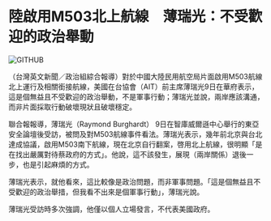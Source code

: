 # 陸啟用M503北上航線　薄瑞光：不受歡迎的政治舉動
![GITHUB](https://tnimage.taiwannews.com.tw/photos/shares/CNA/20171011/20171011000170.jpg "git圖示")

（台灣英文新聞／政治組綜合報導）對於中國大陸民用航空局片面啟用M503航線北上運行及相關銜接航線，美國在台協會（AIT）前主席薄瑞光9日在華府表示，這是個無益且不受歡迎的政治舉動，不是軍事行動；薄瑞光並說，兩岸應該溝通，而非片面採取行動破壞現狀且破壞穩定。

聯合報報導，薄瑞光（Raymond Burghardt） 9日在智庫威爾遜中心舉行的東亞安全論壇後受訪，被問及對M503航線事件看法。薄瑞光表示，幾年前北京與台北達成協議，啟用M503南下航線，現在北京自行翻案，啓用北上航線，很明顯「是在找出嚴厲對待蔡政府的方式」。他說，這不該發生，展現（兩岸關係）退後一步，也是引起麻煩的方式。

薄瑞光表示，就他看來，這比較像是政治問題，而非軍事問題。「這是個無益且不受歡迎的政治舉措，但我看不出來是個軍事行動」，薄瑞光說。

薄瑞光受訪時多次強調，他僅以個人立場發言，不代表美國政府。